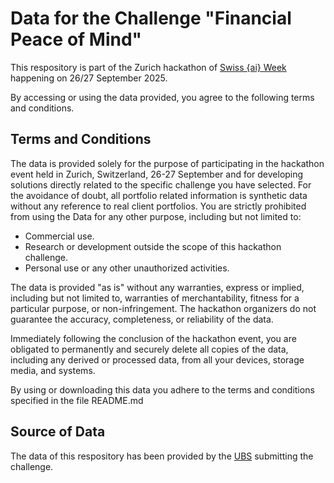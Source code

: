# Data for the Challenge "Financial Peace of Mind"
This respository is part of the Zurich hackathon of [Swiss {ai} Week](https://swiss-ai-weeks.ch/) happening on 26/27 September 2025.

By accessing or using the data provided, you agree to the following terms and conditions.

## Terms and Conditions
The data is provided solely for the purpose of participating in the hackathon event held in Zurich, Switzerland, 26-27 September and for developing solutions directly related to the specific challenge you have selected. For the avoidance of doubt, all portfolio related information is synthetic data without any reference to real client portfolios. You are strictly prohibited from using the Data for any other purpose, including but not limited to:
- Commercial use.
- Research or development outside the scope of this hackathon challenge.
- Personal use or any other unauthorized activities.

The data is provided "as is" without any warranties, express or implied, including but not limited to, warranties of merchantability, fitness for a particular purpose, or non-infringement. The hackathon organizers do not guarantee the accuracy, completeness, or reliability of the data.

Immediately following the conclusion of the hackathon event, you are obligated to permanently and securely delete all copies of the data, including any derived or processed data, from all your devices, storage media, and systems.

By using or downloading this data you adhere to the terms and conditions specified in the file README.md

## Source of Data
The data of this respository has been provided by the [UBS](https://ubs.com/) submitting the challenge.
